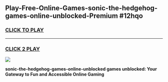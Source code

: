 
## Play-Free-Online-Games-sonic-the-hedgehog-games-online-unblocked-Premium #12hqo
<h3>
<a href="https://premium.freeplayer.one?title=sonic-the-hedgehog-games-online-unblocked&ref=8M">CLICK TO PLAY</a></h3>
<hr>

<h3>
<a href="https://premium.freeplayer.one?title=sonic-the-hedgehog-games-online-unblocked&ref=8M">CLICK 2 PLAY</a>
  
</h3>

<a href="https://premium.freeplayer.one?title=sonic-the-hedgehog-games-online-unblocked&ref=8M"><img src="https://clearcache.store/games.png"></a>


**sonic-the-hedgehog-games-online-unblocked games unblocked: Your Gateway to Fun and Accessible Online Gaming**
